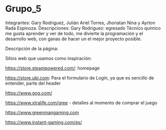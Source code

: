 # Grupo_5
Integrantes: Gary Rodriguez, Julián Ariel Torres, Jhonatan Nina y Ayrton Rada Espinoza. 
Descripciones:
Gary Rodriguez: egresado Técnico químico me gusta aprender y ver de todo, me divierte la programación y el desarrollo web, con ganas de hacer un el mejor proyecto posible.

Descripción de la página:

Sitios web que usamos como inspiración:

https://store.steampowered.com/: homepage

https://store.ubi.com: Para el formulario de Login, ya que es sencillo de entender, parte del header

https://www.gog.com/

https://www.xtralife.com/gree - detalles al momento de comprar el juego

https://www.greenmangaming.com

https://www.instant-gaming.com/es/
